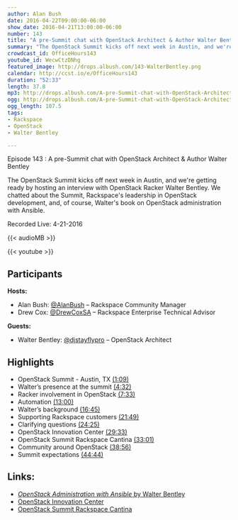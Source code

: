 ```yaml
---
author: Alan Bush
date: 2016-04-22T09:00:00-06:00
show_date: 2016-04-21T13:00:00-06:00
number: 143
title: "A pre-Summit chat with OpenStack Architect & Author Walter Bentley"
summary: "The OpenStack Summit kicks off next week in Austin, and we're getting ready by hosting an interview with OpenStack Racker Walter Bentley. We chatted about the Summit, Rackspace's leadership in OpenStack development, and, of course, Walter's book on OpenStack administration with Ansible."
crowdcast_id: OfficeHours143
youtube_id: WecwCtzDNhg
featured_image: http://drops.albush.com/143-WalterBentley.png
calendar: http://ccst.io/e/OfficeHours143
duration: "52:33"
length: 37.8
mp3: http://drops.albush.com/A-pre-Summit-chat-with-OpenStack-Architect-and-Author-Walter-Bentley.mp3
ogg: http://drops.albush.com/A-pre-Summit-chat-with-OpenStack-Architect-and-Author-Walter-Bentley.ogg
ogg_length: 107.5
tags:
- Rackspace
- OpenStack
- Walter Bentley

---
```


Episode 143 : A pre-Summit chat with OpenStack Architect & Author Walter Bentley

The OpenStack Summit kicks off next week in Austin, and we're getting ready by hosting an interview with OpenStack Racker Walter Bentley. We chatted about the Summit, Rackspace's leadership in OpenStack development, and, of course, Walter's book on OpenStack administration with Ansible.

Recorded Live: 4-21-2016

<!--more-->

{{< audioMB >}}

{{< youtube >}}

## Participants

**Hosts:**  

- Alan Bush: [@AlanBush](https://twitter.com/alanbush) – Rackspace Community Manager  
- Drew Cox: [@DrewCoxSA](https://twitter.com/drewcoxsa) – Rackspace Enterprise Technical Advisor  

**Guests:**  

- Walter Bentley: [@djstayflypro](https://twitter.com/djstayflypro) – OpenStack Architect

## Highlights

- OpenStack Summit - Austin, TX [(1:09)](https://youtu.be/WecwCtzDNhg?t=1m09s)
- Walter’s presence at the summit [(4:32)](https://youtu.be/WecwCtzDNhg?t=4m32s)
- Racker involvement in OpenStack [(7:33)](https://youtu.be/WecwCtzDNhg?t=7m33s)
- Automation [(13:00)](https://youtu.be/WecwCtzDNhg?t=13m00s)
- Walter’s background [(16:45)](https://youtu.be/WecwCtzDNhg?t=16m45s)
- Supporting Rackspace customers [(21:49)](https://youtu.be/WecwCtzDNhg?t=21m49s)
- Clarifying questions [(24:25)](https://youtu.be/WecwCtzDNhg?t=24m25s)
- OpenStack Innovation Center [(29:33)](https://youtu.be/WecwCtzDNhg?t=29m33s)
- OpenStack Summit Rackspace Cantina [(33:01)](https://youtu.be/WecwCtzDNhg?t=33m01s)
- Community around OpenStack [(38:56)](https://youtu.be/WecwCtzDNhg?t=38m56s)
- Summit expectations [(44:44)](https://youtu.be/WecwCtzDNhg?t=44m44s)

## Links:

- [*OpenStack Administration with Ansible* by Walter Bentley](http://www.amazon.com/OpenStack-Administration-Ansible-Walter-Bentley/dp/1785884611)
- [OpenStack Innovation Center](https://developer.rackspace.com/blog/openstack-innovation-center-updates-january-2016/)
- [OpenStack Summit Rackspace Cantina](http://blog.rackspace.com/relax-recharge-rackspace-cantina-openstack-summit-austin/)
